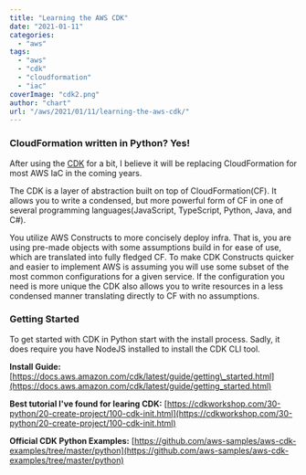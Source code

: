 ```yaml
---
title: "Learning the AWS CDK"
date: "2021-01-11"
categories: 
  - "aws"
tags: 
  - "aws"
  - "cdk"
  - "cloudformation"
  - "iac"
coverImage: "cdk2.png"
author: "chart"
url: "/aws/2021/01/11/learning-the-aws-cdk/"
---
```


### CloudFormation written in Python? Yes!

After using the [CDK](https://aws.amazon.com/cdk/) for a bit, I believe it will be replacing CloudFormation for most AWS IaC in the coming years.

The CDK is a layer of abstraction built on top of CloudFormation(CF). It allows you to write a condensed, but more powerful form of CF in one of several programming languages(JavaScript, TypeScript, Python, Java, and C#).

You utilize AWS Constructs to more concisely deploy infra. That is, you are using pre-made objects with some assumptions build in for ease of use, which are translated into fully fledged CF. To make CDK Constructs quicker and easier to implement AWS is assuming you will use some subset of the most common configurations for a given service. If the configuration you need is more unique the CDK also allows you to write resources in a less condensed manner translating directly to CF with no assumptions.

### Getting Started

To get started with CDK in Python start with the install process. Sadly, it does require you have NodeJS installed to install the CDK CLI tool.

**Install Guide:** [https://docs.aws.amazon.com/cdk/latest/guide/getting\_started.html](https://docs.aws.amazon.com/cdk/latest/guide/getting_started.html)

**Best tutorial I've found for learing CDK:** [https://cdkworkshop.com/30-python/20-create-project/100-cdk-init.html](https://cdkworkshop.com/30-python/20-create-project/100-cdk-init.html)

**Official CDK Python Examples:** [https://github.com/aws-samples/aws-cdk-examples/tree/master/python](https://github.com/aws-samples/aws-cdk-examples/tree/master/python)
